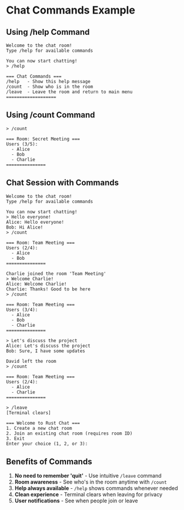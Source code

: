 # Chat Commands Example

## Using /help Command

```
Welcome to the chat room!
Type /help for available commands

You can now start chatting!
> /help

=== Chat Commands ===
/help   - Show this help message
/count  - Show who is in the room
/leave  - Leave the room and return to main menu
===================
```

## Using /count Command

```
> /count

=== Room: Secret Meeting ===
Users (3/5):
  - Alice
  - Bob
  - Charlie
===============
```

## Chat Session with Commands

```
Welcome to the chat room!
Type /help for available commands

You can now start chatting!
> Hello everyone!
Alice: Hello everyone!
Bob: Hi Alice!
> /count

=== Room: Team Meeting ===
Users (2/4):
  - Alice
  - Bob
===============

Charlie joined the room 'Team Meeting'
> Welcome Charlie!
Alice: Welcome Charlie!
Charlie: Thanks! Good to be here
> /count

=== Room: Team Meeting ===
Users (3/4):
  - Alice
  - Bob
  - Charlie
===============

> Let's discuss the project
Alice: Let's discuss the project
Bob: Sure, I have some updates

David left the room
> /count

=== Room: Team Meeting ===
Users (2/4):
  - Alice
  - Charlie
===============

> /leave
[Terminal clears]

=== Welcome to Rust Chat ===
1. Create a new chat room
2. Join an existing chat room (requires room ID)
3. Exit
Enter your choice (1, 2, or 3): 
```

## Benefits of Commands

1. **No need to remember 'quit'** - Use intuitive `/leave` command
2. **Room awareness** - See who's in the room anytime with `/count`
3. **Help always available** - `/help` shows commands whenever needed
4. **Clean experience** - Terminal clears when leaving for privacy
5. **User notifications** - See when people join or leave

